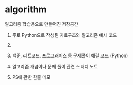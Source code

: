 # algorithm
알고리즘 학습용으로 만들어진 저장공간

1. 주로 Python으로 작성된 자료구조와 알고리즘 예시 코드
2. 
3. 백준, 리트코드, 프로그래머스 등 문제풀이 해결 코드 (Python)

4. 알고리즘 개념이나 문제 풀이 관련 스터디 노트

5. PS에 관한 한줄 메모

